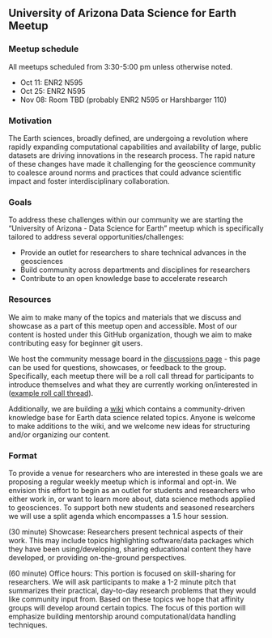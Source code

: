## University of Arizona Data Science for Earth Meetup

### Meetup schedule
All meetups scheduled from 3:30-5:00 pm unless otherwise noted.

- Oct 11: ENR2 N595
- Oct 25: ENR2 N595
- Nov 08: Room TBD (probably ENR2 N595 or Harshbarger 110)


### Motivation
The Earth sciences, broadly defined, are undergoing a revolution where rapidly expanding computational capabilities and availability of large, public datasets are driving innovations in the research process. The rapid nature of these changes have made it challenging for the geoscience community to coalesce around norms and practices that could advance scientific impact and foster interdisciplinary collaboration. 

### Goals
To address these challenges within our community we are starting the “University of Arizona - Data Science for Earth” meetup which is specifically tailored to address several opportunities/challenges:
- Provide an outlet for researchers to share technical advances in the geosciences
- Build community across departments and disciplines for researchers 
- Contribute to an open knowledge base to accelerate research

### Resources
We aim to make many of the topics and materials that we discuss and showcase as a part of this meetup open and accessible. Most of our content is hosted under this GitHub organization, though we aim to make contributing easy for beginner git users. 

We host the community message board in the [discussions page](https://github.com/orgs/UA-DataScience4Earth/discussions) - this page can be used for questions, showcases, or feedback to the group. Specifically, each meetup there will be a roll call thread for participants to introduce themselves and what they are currently working on/interested in ([example roll call thread](https://github.com/orgs/UA-DataScience4Earth/discussions/1)). 

Additionally, we are building a [wiki](https://github.com/UA-DataScience4Earth/CommunityResources/wiki) which contains a community-driven knowledge base for Earth data science related topics. Anyone is welcome to make additions to the wiki, and we welcome new ideas for structuring and/or organizing our content.

### Format
To provide a venue for researchers who are interested in these goals we are proposing a regular weekly meetup which is informal and opt-in. We envision this effort to begin as an outlet for students and researchers who either work in, or want to learn more about, data science methods applied to geosciences. To support both new students and seasoned researchers we will use a split agenda which encompasses a 1.5 hour session.

(30 minute) Showcase: Researchers present technical aspects of their work. This may include topics highlighting software/data packages which they have been using/developing, sharing educational content they have developed, or providing on-the-ground perspectives.

(60 minute) Office hours: This portion is focused on skill-sharing for researchers. We will ask participants to make a 1-2 minute pitch that summarizes their practical, day-to-day research problems that they would like community input from. Based on these topics we hope that affinity groups will develop around certain topics. The focus of this portion will emphasize building mentorship around computational/data handling techniques.

